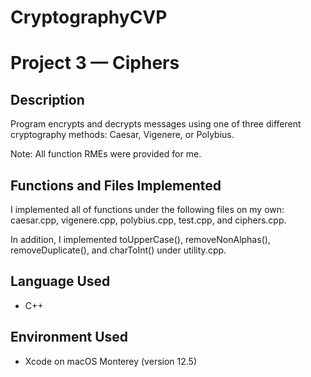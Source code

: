 # CryptographyCVP
# Project 3 — Ciphers
## Description
Program encrypts and decrypts messages using one of three different cryptography methods: Caesar, Vigenere, or Polybius.

Note: All function RMEs were provided for me.

## Functions and Files Implemented
I implemented all of functions under the following files on my own: caesar.cpp, vigenere.cpp, polybius.cpp, test.cpp, and ciphers.cpp.

In addition, I implemented toUpperCase(), removeNonAlphas(), removeDuplicate(), and charToInt() under utility.cpp.

## Language Used
* C++

## Environment Used
* Xcode on macOS Monterey (version 12.5)

